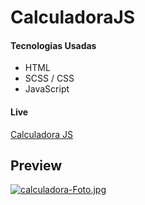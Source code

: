 # CalculadoraJS

#### Tecnologias Usadas
- HTML
- SCSS / CSS
- JavaScript

#### Live
[Calculadora JS](http://https://calculadorajsleonel.netlify.app/ "Calculadora JS")

## Preview
[![calculadora-Foto.jpg](https://i.postimg.cc/43g0m5Wg/calculadora-Foto.jpg)](https://postimg.cc/Hr6zNQGZ)

